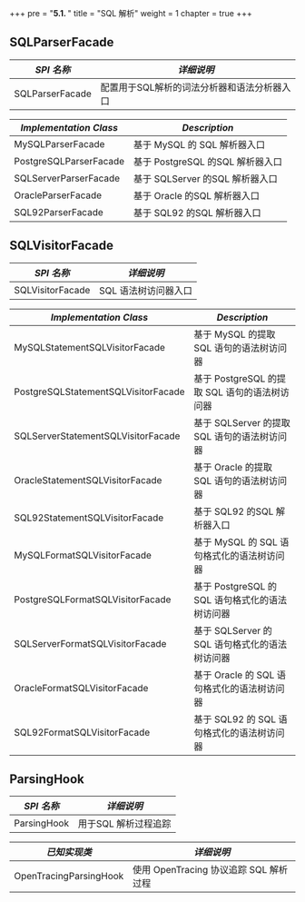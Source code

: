 +++
pre = "<b>5.1. </b>"
title = "SQL 解析"
weight = 1
chapter = true
+++

## SQLParserFacade

| *SPI 名称*              | *详细说明*                             |
| ---------------------- | -------------------------------------- |
| SQLParserFacade        | 配置用于SQL解析的词法分析器和语法分析器入口 |

| *Implementation Class* | *Description*                          |
| ---------------------- | -------------------------------------- |
| MySQLParserFacade      | 基于 MySQL 的 SQL 解析器入口             |
| PostgreSQLParserFacade | 基于 PostgreSQL 的SQL 解析器入口         |
| SQLServerParserFacade  | 基于 SQLServer 的SQL 解析器入口          |
| OracleParserFacade     | 基于 Oracle 的SQL 解析器入口             |
| SQL92ParserFacade      | 基于 SQL92 的SQL 解析器入口              |

## SQLVisitorFacade

| *SPI 名称*                          | *详细说明*                                   |
| ----------------------------------- | ------------------------------------------- |
| SQLVisitorFacade                    | SQL 语法树访问器入口                          |

| *Implementation Class*              | *Description*                               |
| ----------------------------------- | ------------------------------------------- |
| MySQLStatementSQLVisitorFacade      | 基于 MySQL 的提取 SQL 语句的语法树访问器       |
| PostgreSQLStatementSQLVisitorFacade | 基于 PostgreSQL 的提取 SQL 语句的语法树访问器  |
| SQLServerStatementSQLVisitorFacade  | 基于 SQLServer 的提取 SQL 语句的语法树访问器   |
| OracleStatementSQLVisitorFacade     | 基于 Oracle 的提取 SQL 语句的语法树访问器      |
| SQL92StatementSQLVisitorFacade      | 基于 SQL92 的SQL 解析器入口                   |
| MySQLFormatSQLVisitorFacade         | 基于 MySQL 的 SQL 语句格式化的语法树访问器      |
| PostgreSQLFormatSQLVisitorFacade    | 基于 PostgreSQL 的 SQL 语句格式化的语法树访问器 |
| SQLServerFormatSQLVisitorFacade     | 基于 SQLServer 的 SQL 语句格式化的语法树访问器  |
| OracleFormatSQLVisitorFacade        | 基于 Oracle 的 SQL 语句格式化的语法树访问器     |
| SQL92FormatSQLVisitorFacade         | 基于 SQL92 的 SQL 语句格式化的语法树访问器      |

## ParsingHook

| *SPI 名称*             | *详细说明*                            |
| ---------------------- | ------------------------------------ |
| ParsingHook            | 用于SQL 解析过程追踪                   |

| *已知实现类*            | *详细说明*                            |
| ---------------------- | ------------------------------------ |
| OpenTracingParsingHook | 使用 OpenTracing 协议追踪 SQL 解析过程 |
